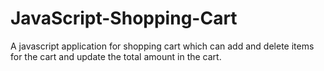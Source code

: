 # JavaScript-Shopping-Cart
A javascript application for shopping cart which can add and delete items for the cart and update the total amount in the cart.
